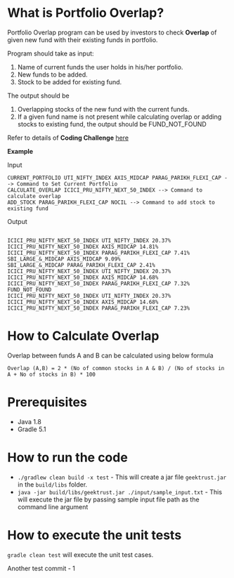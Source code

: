# What is Portfolio Overlap?
Portfolio Overlap program can be used by investors to check **Overlap** of given new fund with their existing funds in portfolio.

Program should take as input:
1. Name of current funds the user holds in his/her portfolio.
2. New funds to be added.
3. Stock to be added for existing fund.

The output should be
1. Overlapping stocks of the new fund with the current funds.
2. If a given fund name is not present while calculating overlap or adding stocks to existing fund, the output should be FUND_NOT_FOUND

Refer to details of **Coding Challenge** [here](https://codu.ai/coding-problem/portfolio-overlap)

**Example**

Input
```
CURRENT_PORTFOLIO UTI_NIFTY_INDEX AXIS_MIDCAP PARAG_PARIKH_FLEXI_CAP --> Command to Set Current Portfolio
CALCULATE_OVERLAP ICICI_PRU_NIFTY_NEXT_50_INDEX --> Command to calculate overlap
ADD_STOCK PARAG_PARIKH_FLEXI_CAP NOCIL --> Command to add stock to existing fund
```
Output
```

ICICI_PRU_NIFTY_NEXT_50_INDEX UTI_NIFTY_INDEX 20.37%
ICICI_PRU_NIFTY_NEXT_50_INDEX AXIS_MIDCAP 14.81%
ICICI_PRU_NIFTY_NEXT_50_INDEX PARAG_PARIKH_FLEXI_CAP 7.41%
SBI_LARGE_&_MIDCAP AXIS_MIDCAP 9.09%
SBI_LARGE_&_MIDCAP PARAG_PARIKH_FLEXI_CAP 2.41%
ICICI_PRU_NIFTY_NEXT_50_INDEX UTI_NIFTY_INDEX 20.37%
ICICI_PRU_NIFTY_NEXT_50_INDEX AXIS_MIDCAP 14.68%
ICICI_PRU_NIFTY_NEXT_50_INDEX PARAG_PARIKH_FLEXI_CAP 7.32%
FUND_NOT_FOUND
ICICI_PRU_NIFTY_NEXT_50_INDEX UTI_NIFTY_INDEX 20.37%
ICICI_PRU_NIFTY_NEXT_50_INDEX AXIS_MIDCAP 14.68%
ICICI_PRU_NIFTY_NEXT_50_INDEX PARAG_PARIKH_FLEXI_CAP 7.23%

```

# How to Calculate Overlap

Overlap between funds A and B can be calculated using below formula

`Overlap (A,B) = 2 * (No of common stocks in A & B) / (No of stocks in A + No of stocks in B) * 100`

# Prerequisites
* Java 1.8
* Gradle 5.1

# How to run the code

* `./gradlew clean build -x test` - This will create a jar file `geektrust.jar` in the `build/libs` folder.
* `java -jar build/libs/geektrust.jar ./input/sample_input.txt` - This will execute the jar file by passing sample input file path as the command line argument

# How to execute the unit tests

`gradle clean test` will execute the unit test cases.

Another test commit - 1